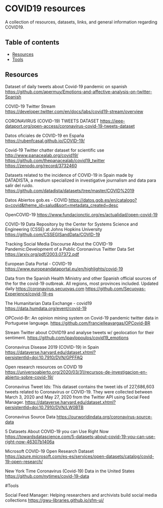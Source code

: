 # COVID19 resources
A collection of resources, datasets, links, and general information regarding COVID19.

## Table of contents

  * [Resources](#resources)
  * [Tools](#tools)

## Resources

Dataset of daily tweets about Covid-19 pandemic on spanish
https://github.com/apermuy/Emotions-and-affective-analysis-on-twitter-Spanish

COVID-19 Twitter Stream
https://developer.twitter.com/en/docs/labs/covid19-stream/overview

CORONAVIRUS (COVID-19) TWEETS DATASET
https://ieee-dataport.org/open-access/coronavirus-covid-19-tweets-dataset

Datos oficiales de COVID-19 en España
https://rubenfcasal.github.io/COVID-19/

Covid-19 Twitter chatter dataset for scientific use
http://www.panacealab.org/covid19/
https://github.com/thepanacealab/covid19_twitter
https://zenodo.org/record/3732460

Datasets related to the incidence of COVID-19 in Spain made by DATADISTA, a medium specialized in investigative journalism and data para salir del ruido.
https://github.com/datadista/datasets/tree/master/COVID%2019

Datos Abiertos gob.es - COVID
https://datos.gob.es/en/catalogo?q=covid&theme_id=salud&sort=metadata_created+desc

OpenCOVID-19
https://www.fundacionctic.org/es/actualidad/open-covid-19

COVID-19 Data Repository by the Center for Systems Science and Engineering (CSSE) at Johns Hopkins University
https://github.com/CSSEGISandData/COVID-19

Tracking Social Media Discourse About the COVID-19 Pandemic:Development of a Public Coronavirus Twitter Data Set
https://arxiv.org/pdf/2003.07372.pdf

European Data Portal - COVID-19
https://www.europeandataportal.eu/en/highlights/covid-19

Data from the Spanish Health Ministry and other Spanish official sources of the for the covid-19 outbreak. All regions, most provinces included. Updated daily https://coronavirus.secuoyas.com
https://github.com/Secuoyas-Experience/covid-19-es

The Humanitarian Data Exchange - covid19
https://data.humdata.org/event/covid-19

OPCovid-Br: An opinion mining system on Covid-19 pandemic twitter data in Portuguese language.
https://github.com/francielleavargas/OPCovid-BR

Stream Twitter about COVID19 and analyse tweets w/ geolocation for their sentiment.
https://github.com/ipavlopoulos/covid19_emotions

Coronavirus Disease 2019 (COVID-19) in Spain
https://dataverse.harvard.edu/dataset.xhtml?persistentId=doi:10.7910/DVN/GPFFAQ

Open research resources on COVID 19
https://universoabierto.org/2020/03/31/recursos-de-investigacion-en-abierto-sobre-covid-19/

Coronavirus Tweet Ids: This dataset contains the tweet ids of 227,686,603 tweets related to Coronavirus or COVID-19. They were collected between March 3, 2020 and May 27, 2020 from the Twitter API using Social Feed Manager.
https://dataverse.harvard.edu/dataset.xhtml?persistentId=doi:10.7910/DVN/LW0BTB

Coronavirus Source Data
https://ourworldindata.org/coronavirus-source-data

5 Datasets About COVID-19 you can Use Right Now
https://towardsdatascience.com/5-datasets-about-covid-19-you-can-use-right-now-46307b1406a

Microsoft COVID-19 Open Research Dataset
https://azure.microsoft.com/es-es/services/open-datasets/catalog/covid-19-open-research/

New York Time Coronavirus (Covid-19) Data in the United States
https://github.com/nytimes/covid-19-data


#Tools

Social Feed Manager: Helping researchers and archivists build social media collections
https://gwu-libraries.github.io/sfm-ui/ 

